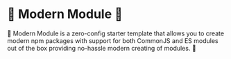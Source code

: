 # 🤖 Modern Module 🌠

🤖 Modern Module is a zero-config starter template that allows you to create modern npm packages with support for both CommonJS and ES modules out of the box providing no-hassle modern creating of modules. 🌠
